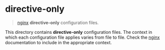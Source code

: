 # directive-only

> [nginx][nginx] __directive-only__ configuration files.

<!-- Section to include introductory text. Make sure to keep an empty line after the intro `section` element and another before the `/section` close. -->

<section class="intro">

This directory contains __directive-only__ configuration files. The context in which each configuration file applies varies from file to file. Check the [nginx][nginx] documentation to include in the appropriate context.

</section>

<!-- /.intro -->

<!-- Section to include notes. Make sure to keep an empty line after the `section` element and another before the `/section` close. -->

<section class="notes">

</section>

<!-- /.notes -->

<!-- Section for all links. Make sure to keep an empty line after the `section` element and another before the `/section` close. -->

<section class="links">

[nginx]: https://nginx.org/en/

</section>

<!-- /.links -->

